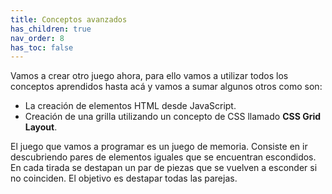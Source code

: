 ```yaml
---
title: Conceptos avanzados
has_children: true
nav_order: 8
has_toc: false
---
```


Vamos a crear otro juego ahora, para ello vamos a utilizar todos los conceptos aprendidos hasta acá y vamos a sumar algunos otros como son:

- La creación de elementos HTML desde JavaScript.
- Creación de una grilla utilizando un concepto de CSS llamado **CSS Grid Layout**.

El juego que vamos a programar es un juego de memoria. Consiste en ir descubriendo pares de elementos iguales que se encuentran escondidos. En cada tirada se destapan un par de piezas que se vuelven a esconder si no coinciden. El objetivo es destapar todas las parejas.
